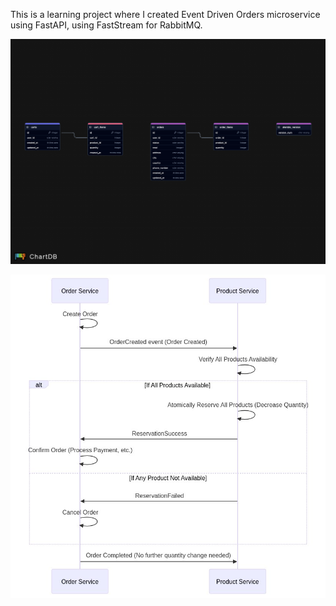 This is a learning project where I created Event Driven Orders microservice using FastAPI, using FastStream for RabbitMQ.

![image](orders-db.png)

![image2](flow.jpg)